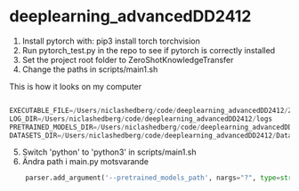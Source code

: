 # deeplearning_advancedDD2412

1. Install pytorch with: pip3 install torch torchvision
2. Run pytorch_test.py in the repo to see if pytorch is correctly installed
3. Set the project root folder to ZeroShotKnowledgeTransfer
4. Change the paths in scripts/main1.sh 


This is how it looks on my computer

```python

EXECUTABLE_FILE=/Users/niclashedberg/code/deeplearning_advancedDD2412/ZeroShotKnowledgeTransfer/main.py
LOG_DIR=/Users/niclashedberg/code/deeplearning_advancedDD2412/logs
PRETRAINED_MODELS_DIR=/Users/niclashedberg/code/deeplearning_advancedDD2412/Pretrained
DATASETS_DIR=/Users/niclashedberg/code/deeplearning_advancedDD2412/Datasets/


```

5. Switch 'python' to 'python3' in scripts/main1.sh 
6. Ändra path i main.py motsvarande
```python
    parser.add_argument('--pretrained_models_path', nargs="?", type=str, default='/Users/niclashedberg/code/deeplearning_advancedDD2412/Pretrained')
```
